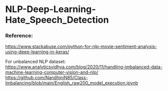 # NLP-Deep-Learning-Hate_Speech_Detection

### Reference:

https://www.stackabuse.com/python-for-nlp-movie-sentiment-analysis-using-deep-learning-in-keras/


For unbalanced NLP dataset:  
https://www.analyticsvidhya.com/blog/2020/11/handling-imbalanced-data-machine-learning-computer-vision-and-nlp/
https://github.com/NandhiniN85/Class-Imbalancing/blob/main/English_raw200_model_execution.ipynb
